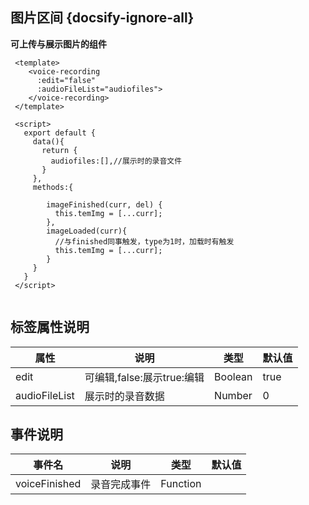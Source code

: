 ## 图片区间 {docsify-ignore-all}
 
**可上传与展示图片的组件**

```
 <template>
   	<voice-recording  
      :edit="false"
      :audioFileList="audiofiles">
    </voice-recording>
 </template>

 <script>
   export default {
     data(){
       return {
         audiofiles:[],//展示时的录音文件
       }
     },
     methods:{
       
        imageFinished(curr, del) {
          this.temImg = [...curr];
        },
        imageLoaded(curr){
          //与finished同事触发，type为1时，加载时有触发
          this.temImg = [...curr];
        }
     }
   }
 </script>
     
```


 
## 标签属性说明

| 属性 | 说明 | 类型 | 默认值 |
| --- | --- | --- | --- |
| edit | 可编辑,false:展示true:编辑 | Boolean | true   |
| audioFileList | 展示时的录音数据 | Number |  0  |

## 事件说明

| 事件名 | 说明 | 类型 | 默认值 |
| --- | --- | --- | --- |
| voiceFinished | 录音完成事件 | Function |    |
 


 
